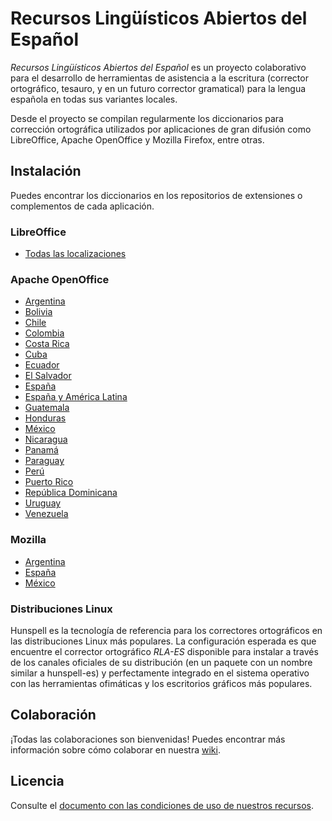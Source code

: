 # Recursos Lingüísticos Abiertos del Español

_Recursos Lingüísticos Abiertos del Español_ es un proyecto colaborativo para
el desarrollo de herramientas de asistencia a la escritura (corrector
ortográfico, tesauro, y en un futuro corrector gramatical) para la lengua
española en todas sus variantes locales.

Desde el proyecto se compilan regularmente los diccionarios para corrección
ortográfica utilizados por aplicaciones de gran difusión como LibreOffice,
Apache OpenOffice y Mozilla Firefox, entre otras.

## Instalación

Puedes encontrar los diccionarios en los repositorios de extensiones o
complementos de cada aplicación.

### LibreOffice

* [Todas las localizaciones](https://extensions.libreoffice.org/extensions/spanish-dictionaries)

### Apache OpenOffice

* [Argentina](http://extensions.openoffice.org/en/project/diccionario-de-correccion-ortografica-separacion-silabica-y-sinonimos-en-espanol-argentina)
* [Bolivia](http://extensions.openoffice.org/en/project/diccionario-de-correccion-ortografica-separacion-silabica-y-sinonimos-en-espanol-bolivia)
* [Chile](http://extensions.openoffice.org/en/project/diccionario-de-correccion-ortografica-separacion-silabica-y-sinonimos-en-espanol-chile)
* [Colombia](http://extensions.openoffice.org/en/project/diccionario-de-correccion-ortografica-separacion-silabica-y-sinonimos-en-espanol-colombia)
* [Costa Rica](http://extensions.openoffice.org/en/project/diccionario-de-correccion-ortografica-separacion-silabica-y-sinonimos-en-espanol-costa-rica)
* [Cuba](http://extensions.openoffice.org/en/project/diccionario-de-correccion-ortografica-separacion-silabica-y-sinonimos-en-espanol-cuba)
* [Ecuador](http://extensions.openoffice.org/en/project/diccionario-de-correccion-ortografica-separacion-silabica-y-sinonimos-en-espanol-ecuador)
* [El Salvador](http://extensions.openoffice.org/en/project/diccionario-de-correccion-ortografica-separacion-silabica-y-sinonimos-en-espanol-el-salvador)
* [España](http://extensions.openoffice.org/en/project/diccionario-de-correccion-ortografica-separacion-silabica-y-sinonimos-en-espanol-espana)
* [España y América Latina](http://extensions.openoffice.org/en/project/diccionario-de-correccion-ortografica-separacion-silabica-y-sinonimos-para-el-idioma-espanol)
* [Guatemala](http://extensions.openoffice.org/en/project/diccionario-de-correccion-ortografica-separacion-silabica-y-sinonimos-en-espanol-guatemala)
* [Honduras](http://extensions.openoffice.org/en/project/diccionario-de-correccion-ortografica-separacion-silabica-y-sinonimos-en-espanol-honduras)
* [México](http://extensions.openoffice.org/en/project/diccionario-de-correccion-ortografica-separacion-silabica-y-sinonimos-en-espanol-mexico)
* [Nicaragua](http://extensions.openoffice.org/en/project/diccionario-de-correccion-ortografica-separacion-silabica-y-sinonimos-en-espanol-nicaragua)
* [Panamá](http://extensions.openoffice.org/en/project/diccionario-de-correccion-ortografica-separacion-silabica-y-sinonimos-en-espanol-panama)
* [Paraguay](http://extensions.openoffice.org/en/project/diccionario-de-correccion-ortografica-separacion-silabica-y-sinonimos-en-espanol-paraguay)
* [Perú](http://extensions.openoffice.org/en/project/diccionario-de-correccion-ortografica-separacion-silabica-y-sinonimos-en-espanol-peru)
* [Puerto Rico](http://extensions.openoffice.org/en/project/diccionario-de-correccion-ortografica-separacion-silabica-y-sinonimos-en-espanol-puerto-rico)
* [República Dominicana](http://extensions.openoffice.org/en/project/diccionario-de-correccion-ortografica-separacion-silabica-y-sinonimos-en-espanol-republica)
* [Uruguay](http://extensions.openoffice.org/en/project/diccionario-de-correccion-ortografica-separacion-silabica-y-sinonimos-en-espanol-uruguay)
* [Venezuela](http://extensions.openoffice.org/en/project/diccionario-de-correccion-ortografica-separacion-silabica-y-sinonimos-en-espanol-venezuela)

### Mozilla

* [Argentina](https://addons.mozilla.org/es/firefox/addon/diccionario-espa%C3%B1ol-argentina/)
* [España](https://addons.mozilla.org/es/firefox/addon/spanish-spain-dictionary/)
* [México](https://addons.mozilla.org/es/firefox/addon/spanish-mexico-dictionary/)

### Distribuciones Linux

Hunspell es la tecnología de referencia para los correctores ortográficos en las distribuciones Linux más populares. La configuración esperada es que encuentre el corrector ortográfico _RLA-ES_ disponible para instalar a través de los canales oficiales de su distribución (en un paquete con un nombre similar a hunspell-es) y perfectamente integrado en el sistema operativo con las herramientas ofimáticas y los escritorios gráficos más populares.

## Colaboración

¡Todas las colaboraciones son bienvenidas!
Puedes encontrar más información sobre cómo colaborar en nuestra
[wiki](https://github.com/sbosio/rla-es/wiki).

## Licencia

Consulte el [documento con las condiciones de uso de nuestros
recursos](LICESE.md).